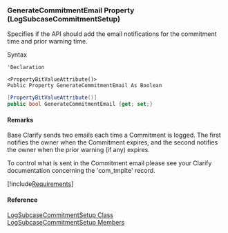 ﻿### GenerateCommitmentEmail Property (LogSubcaseCommitmentSetup)

Specifies if the API should add the email notifications for the commitment time and prior warning time.

Syntax

```vbnet
'Declaration

<PropertyBitValueAttribute()>
Public Property GenerateCommitmentEmail As Boolean
```

```csharp
[PropertyBitValueAttribute()]
public bool GenerateCommitmentEmail {get; set;}
```

#### Remarks

Base Clarify sends two emails each time a Commitment is logged. The first notifies the owner when the Commitment expires, and the second notifies the owner when the prior warning (if any) expires. 

To control what is sent in the Commitment email please see your Clarify documentation concerning the 'com_tmplte' record.

[!include[Requirements](../partials/requirements.md)]

#### Reference

[LogSubcaseCommitmentSetup Class](FChoice.Toolkits.Clarify~FChoice.Toolkits.Clarify.Support.LogSubcaseCommitmentSetup.md)  
[LogSubcaseCommitmentSetup Members](FChoice.Toolkits.Clarify~FChoice.Toolkits.Clarify.Support.LogSubcaseCommitmentSetup_members.md)